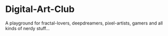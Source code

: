 # Digital-Art-Club
A playground for fractal-lovers, deepdreamers, pixel-artists, gamers and all kinds of nerdy stuff...
